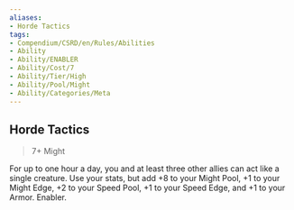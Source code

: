 ```yaml
---
aliases:
- Horde Tactics
tags:
- Compendium/CSRD/en/Rules/Abilities
- Ability
- Ability/ENABLER
- Ability/Cost/7
- Ability/Tier/High
- Ability/Pool/Might
- Ability/Categories/Meta
---
```


  
## Horde Tactics  
>7+  Might  
  
For up to one hour a day, you and at least three other allies can act like a single creature. Use your stats, but add +8 to your Might Pool, +1 to your Might Edge, +2 to your Speed Pool, +1 to your Speed Edge, and +1 to your Armor. Enabler.